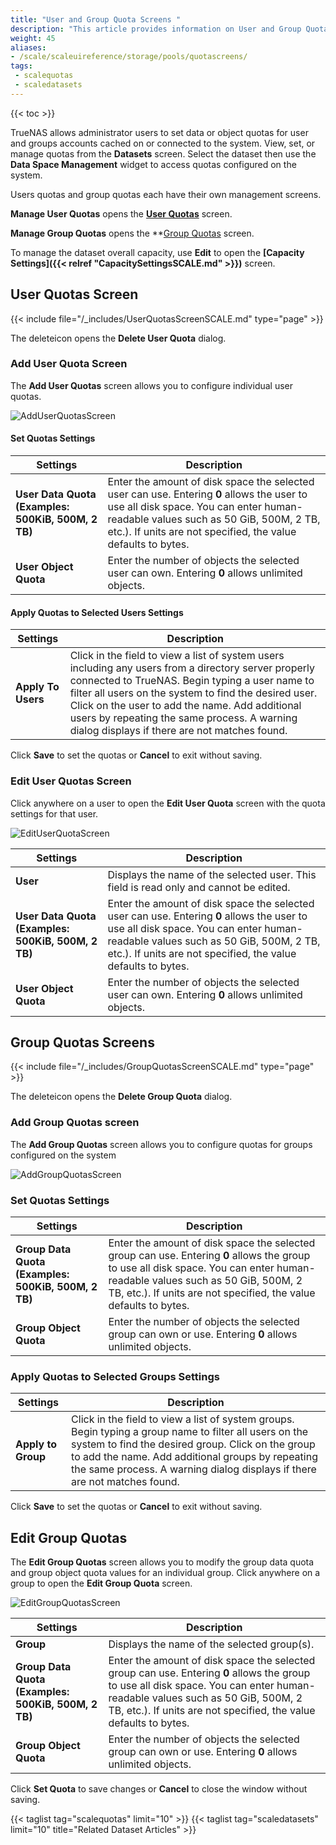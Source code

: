 ```yaml
---
title: "User and Group Quota Screens "
description: "This article provides information on User and Group Quota screen settings and functions."
weight: 45
aliases: 
- /scale/scaleuireference/storage/pools/quotascreens/
tags: 
 - scalequotas
 - scaledatasets
---
```


{{< toc >}}

TrueNAS allows administrator users to set data or object quotas for user and groups accounts cached on or connected to the system. View, set, or manage quotas from the **Datasets** screen. Select the dataset then use the **Data Space Management** widget to access quotas configured on the system.

Users quotas and group quotas each have their own management screens.

**Manage User Quotas** opens the **[User Quotas](#user-quotas-screen)** screen.

**Manage Group Quotas** opens the **[Group Quotas](#group-quotas-screens) screen.

To manage the dataset overall capacity, use **Edit** to open the **[Capacity Settings]({{< relref "CapacitySettingsSCALE.md" >}})** screen.

## User Quotas Screen
{{< include file="/_includes/UserQuotasScreenSCALE.md" type="page" >}}

The <span class="material-icons">delete</span>icon opens the **Delete User Quota** dialog.

### Add User Quota Screen

The **Add User Quotas** screen allows you to configure individual user quotas.

![AddUserQuotasScreen](/images/SCALE/22.12/AddUserQuotasScreen.png "Add User Quotas Screen")

#### Set Quotas Settings
| Settings | Description |
|----------|-------------|
| **User Data Quota (Examples: 500KiB, 500M, 2 TB)** | Enter the amount of disk space the selected user can use. Entering **0** allows the user to use all disk space. You can enter human-readable values such as 50 GiB, 500M, 2 TB, etc.). If units are not specified, the value defaults to bytes. |
| **User Object Quota** | Enter the number of objects the selected user can own. Entering **0** allows unlimited objects. |

#### Apply Quotas to Selected Users Settings
| Settings | Description |
|----------|-------------|
| **Apply To Users** | Click in the field to view a list of system users including any users from a directory server properly connected to TrueNAS. Begin typing a user name to filter all users on the system to find the desired user. Click on the user to add the name. Add additional users by repeating the same process. A warning dialog displays if there are not matches found. |

Click **Save** to set the quotas or **Cancel** to exit without saving.

### Edit User Quotas Screen
Click anywhere on a user to open the **Edit User Quota** screen with the quota settings for that user. 

![EditUserQuotaScreen](/images/SCALE/22.12/EditUserQuotaScreen.png "Edit User Quotas Screen")

| Settings | Description |
|----------|-------------|
| **User** | Displays the name of the selected user. This field is read only and cannot be edited. |
| **User Data Quota (Examples: 500KiB, 500M, 2 TB)** | Enter the amount of disk space the selected user can use. Entering **0** allows the user to use all disk space. You can enter human-readable values such as 50 GiB, 500M, 2 TB, etc.). If units are not specified, the value defaults to bytes. |
| **User Object Quota** | Enter the number of objects the selected user can own. Entering **0** allows unlimited objects. |

## Group Quotas Screens
{{< include file="/_includes/GroupQuotasScreenSCALE.md" type="page" >}}

The <span class="material-icons">delete</span>icon opens the **Delete Group Quota** dialog.

### Add Group Quotas screen

The **Add Group Quotas** screen allows you to configure quotas for groups configured on the system

![AddGroupQuotasScreen](/images/SCALE/22.12/AddGroupQuotasScreen.png "Add Group Quotas")

### Set Quotas Settings
| Settings | Description |
|----------|-------------|
| **Group Data Quota (Examples: 500KiB, 500M, 2 TB)** | Enter the amount of disk space the selected group can use. Entering **0** allows the group to use all disk space. You can enter human-readable values such as 50 GiB, 500M, 2 TB, etc.). If units are not specified, the value defaults to bytes. |
| **Group Object Quota** | Enter the number of objects the selected group can own or use. Entering **0** allows unlimited objects. |

### Apply Quotas to Selected Groups Settings
| Settings | Description |
|----------|-------------|
| **Apply to Group** |  Click in the field to view a list of system groups. Begin typing a group name to filter all users on the system to find the desired group. Click on the group to add the name. Add additional groups by repeating the same process. A warning dialog displays if there are not matches found.  |

Click **Save** to set the quotas or **Cancel** to exit without saving.

## Edit Group Quotas
The **Edit Group Quotas** screen allows you to modify the group data quota and group object quota values for an individual group. Click anywhere on a group to open the **Edit Group Quota** screen.

![EditGroupQuotasScreen](/images/SCALE/22.12/EditGroupQuotasScreen.png "Edit Group Quota")

| Settings | Description |
|----------|-------------|
| **Group** | Displays the name of the selected group(s).  |
| **Group Data Quota (Examples: 500KiB, 500M, 2 TB)** | Enter the amount of disk space the selected group can use. Entering **0** allows the group to use all disk space. You can enter human-readable values such as 50 GiB, 500M, 2 TB, etc.). If units are not specified, the value defaults to bytes. |
| **Group Object Quota** | Enter the number of objects the selected group can own or use. Entering **0** allows unlimited objects. |

Click **Set Quota** to save changes or **Cancel** to close the window without saving.

{{< taglist tag="scalequotas" limit="10" >}}
{{< taglist tag="scaledatasets" limit="10" title="Related Dataset Articles" >}}
